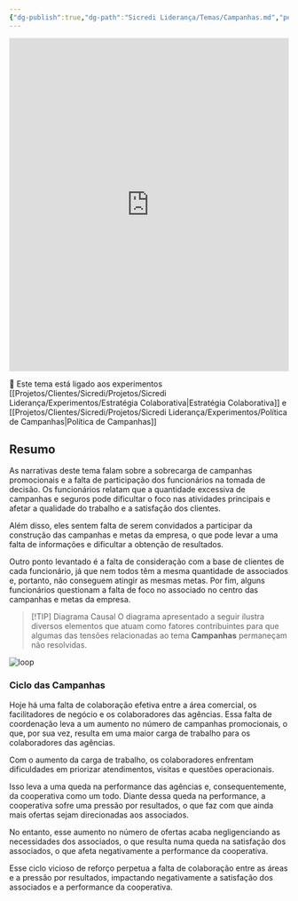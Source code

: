 ```yaml
---
{"dg-publish":true,"dg-path":"Sicredi Liderança/Temas/Campanhas.md","permalink":"/Sicredi Liderança/Temas/Campanhas/"}
---
```



<iframe src="https://embed.kumu.io/6c30c8cb7af70ac988b61d42d8123f2d" width="100%" height="600" frameborder="0"></iframe>

🔗 Este tema está ligado aos experimentos [[Projetos/Clientes/Sicredi/Projetos/Sicredi Liderança/Experimentos/Estratégia Colaborativa\|Estratégia Colaborativa]] e [[Projetos/Clientes/Sicredi/Projetos/Sicredi Liderança/Experimentos/Política de Campanhas\|Política de Campanhas]]

## Resumo

As narrativas deste tema falam sobre a sobrecarga de campanhas promocionais e a falta de participação dos funcionários na tomada de decisão. Os funcionários relatam que a quantidade excessiva de campanhas e seguros pode dificultar o foco nas atividades principais e afetar a qualidade do trabalho e a satisfação dos clientes. 

Além disso, eles sentem falta de serem convidados a participar da construção das campanhas e metas da empresa, o que pode levar a uma falta de informações e dificultar a obtenção de resultados. 

Outro ponto levantado é a falta de consideração com a base de clientes de cada funcionário, já que nem todos têm a mesma quantidade de associados e, portanto, não conseguem atingir as mesmas metas. Por fim, alguns funcionários questionam a falta de foco no associado no centro das campanhas e metas da empresa. 

> [!TIP] Diagrama Causal
> O diagrama apresentado a seguir ilustra diversos elementos que atuam como fatores contribuintes para que algumas das tensões relacionadas ao tema **Campanhas** permaneçam não resolvidas.

![loop](/img/user/Arquivos/Imgs/loop_campanhas.png)


### Ciclo das Campanhas

Hoje há uma falta de colaboração efetiva entre a área comercial, os facilitadores de negócio e os colaboradores das agências. Essa falta de coordenação leva a um  aumento no número de campanhas promocionais, o que, por sua vez, resulta em uma  maior carga de trabalho para os colaboradores das agências. 

Com o aumento da carga de trabalho, os colaboradores enfrentam  dificuldades em priorizar atendimentos, visitas e questões operacionais. 

Isso leva a uma  queda na performance das agências e, consequentemente, da cooperativa como um todo. Diante dessa queda na performance, a cooperativa sofre uma  pressão por resultados, o que faz com que ainda mais  ofertas sejam direcionadas aos associados. 

No entanto, esse aumento no número de ofertas acaba  negligenciando as necessidades dos associados, o que resulta numa  queda na satisfação dos associados, o que afeta negativamente a performance da cooperativa. 

Esse ciclo vicioso de reforço perpetua a falta de colaboração entre as áreas e a pressão por resultados, impactando negativamente a satisfação dos associados e a performance da cooperativa.

